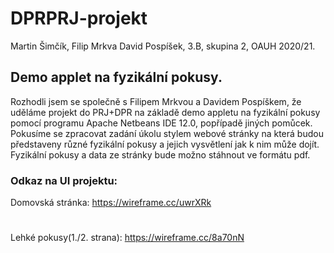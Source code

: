 # DPRPRJ-projekt
 Martin Šimčík, Filip Mrkva David Pospíšek, 3.B, skupina 2, OAUH 2020/21.
## Demo applet na fyzikální pokusy.
 Rozhodli jsem se společně s Filipem Mrkvou a Davidem Pospíškem, že uděláme projekt do PRJ+DPR na základě demo appletu na fyzikální pokusy pomocí programu Apache Netbeans IDE 12.0, popřípadě jiných pomůcek. Pokusíme se zpracovat zadání úkolu stylem webové stránky na která budou představeny různé fyzikální pokusy a jejich vysvětlení jak k nim může dojít. Fyzikální pokusy a data ze stránky bude možno stáhnout ve formátu pdf.
### Odkaz na UI projektu:
Domovská stránka: https://wireframe.cc/uwrXRk 
#
Lehké pokusy(1./2. strana): https://wireframe.cc/8a70nN
